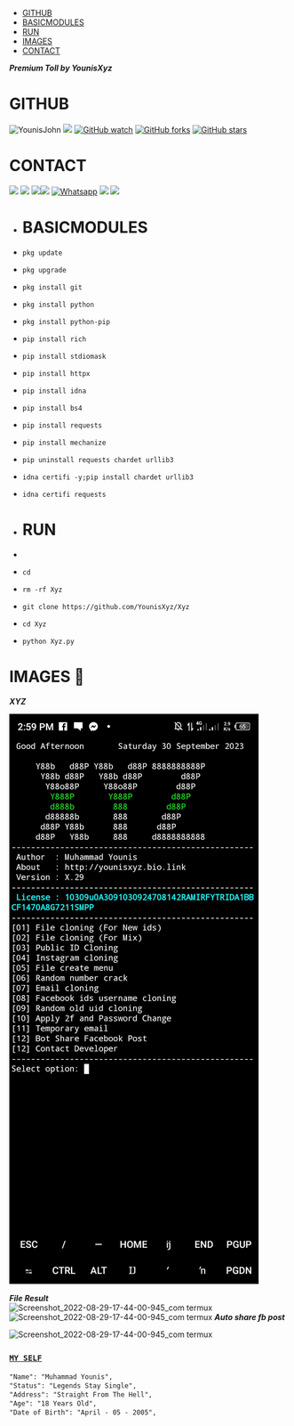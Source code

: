 - [GITHUB](#github) 
- [BASICMODULES](#basicmodules) 
- [RUN](#run) 
- [IMAGES](#images)
- [CONTACT](#contact)

 ___Premium Toll by YounisXyz___</br>

# GITHUB 
![YounisJohn](https://komarev.com/ghpvc/?username=YounisJohn&color=blue)
<a href="https://github.com/YounisXyz"><img src="https://img.shields.io/github/followers/YounisXyz?label=followers&style=social"/></a>
[![GitHub watch](https://img.shields.io/github/watchers/YounisXyz/Xyz.svg?style=social&label=Watch)](https://GitHub.com/YounisXyz/Xyz/watchers/)
[![GitHub forks](https://img.shields.io/github/forks/YounisXyz/Xyz.svg?style=social&label=Fork)](https://GitHub.com/YounisXyz/Xyz/network/)
[![GitHub stars](https://img.shields.io/github/stars/YounisXyz/Xyz.svg?style=social&label=Star)](https://GitHub.com/YounisXyz/Xyz/stargazers/)

# CONTACT
[![](https://img.shields.io/badge/Github-black?logo=Github&logoColor=black&labelColor=white)](https://github.com/YounisXyz) [![](https://img.shields.io/badge/Twitter-blue?logo=Twitter&logoColor=White&labelColor=white)](https://mobile.twitter.com/YounisXyz)
[![](https://img.shields.io/badge/Facebook-blue?logo=Facebook&logoColor=blue&labelColor=white)](https://www.facebook.com/xyzhackers)[![](https://img.shields.io/badge/Instagram-red?logo=Instagram&logoColor=red&labelColor=white)](https://www.instagram.com/younis_dgk) [![Whatsapp](https://img.shields.io/badge/Whatsapp-Younis.Xyz-deepgreen?style=flat-square&logo=whatsapp)](https://wa.me/+923404708884)
[![](https://img.shields.io/badge/YouTube-black?logo=YouTube&logoColor=black&labelColor=white)](https://www.youtube.com/@YounisXyz)
[![](https://img.shields.io/badge/YouTube-red?logo=YouTube&logoColor=red&labelColor=white)](https://youtube.com/@MRTRICKERXYZ)

- # BASICMODULES

- `pkg update`
- `pkg upgrade`
- `pkg install git`
- `pkg install python`
- `pkg install python-pip`
- `pip install rich`
- `pip install stdiomask`
- `pip install httpx`
- `pip install idna`
- `pip install bs4`
- `pip install requests`
- `pip install mechanize`
- `pip uninstall requests chardet urllib3`
- `idna certifi -y;pip install chardet urllib3`
- `idna certifi requests`

- # RUN
- 
- `cd`
- `rm -rf Xyz`
- `git clone https://github.com/YounisXyz/Xyz`
- `cd Xyz`
- `python Xyz.py`

# IMAGES 📸

 ___XYZ___</br>

![Screenshot_2022-08-29-17-44-00-945_com termux](https://github.com/YounisXyz/Xyz/blob/main/Screenshot_20230930-145939.jpg)

___File Result___</br>
![Screenshot_2022-08-29-17-44-00-945_com termux](https://github.com/YounisXyz/Xyz/blob/main/img_1681480946172.jpg)
![Screenshot_2022-08-29-17-44-00-945_com termux](https://github.com/YounisXyz/Screenshot_Room/blob/main/img_1682224803947.jpg)
___Auto share fb post___</br>

![Screenshot_2022-08-29-17-44-00-945_com termux](https://github.com/YounisXyz/Xyz/blob/main/Screenshot_20230413-063414.jpg)

### [`MY SELF`](https://github.com/YounisJohn)
```
"Name": "Muhammad Younis",
"Status": "Legends Stay Single",
"Address": "Straight From The Hell",
"Age": "18 Years Old",
"Date of Birth": "April - 05 - 2005",
   
```








